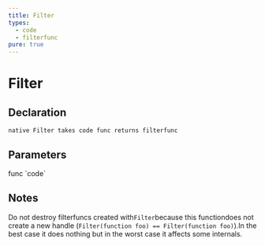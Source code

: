 ```yaml
---
title: Filter
types:
  - code
  - filterfunc
pure: true
---
```


# Filter

## Declaration

```
native Filter takes code func returns filterfunc
```

## Parameters
<dl>
  <dt>func `code`</dt>
  <dd></dd>
</dl>

## Notes 
Do not destroy filterfuncs created with`Filter`because this functiondoes not create a new handle (`Filter(function foo) == Filter(function foo)`).In the best case it does nothing but in the worst case it affects some internals.
